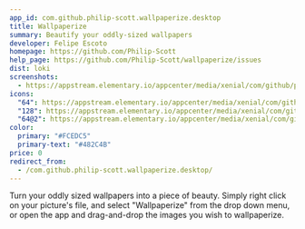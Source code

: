 ```yaml
---
app_id: com.github.philip-scott.wallpaperize.desktop
title: Wallpaperize
summary: Beautify your oddly-sized wallpapers
developer: Felipe Escoto
homepage: https://github.com/Philip-Scott
help_page: https://github.com/Philip-Scott/wallpaperize/issues
dist: loki
screenshots:
  - https://appstream.elementary.io/appcenter/media/xenial/com/github/philip-scott.wallpaperize.desktop/A58975F654B292F0C9992067760ACC1B/screenshots/image-1_orig.png
icons:
  "64": https://appstream.elementary.io/appcenter/media/xenial/com/github/philip-scott.wallpaperize.desktop/A58975F654B292F0C9992067760ACC1B/icons/64x64/com.github.philip-scott.wallpaperize_com.github.philip-scott.wallpaperize.png
  "128": https://appstream.elementary.io/appcenter/media/xenial/com/github/philip-scott.wallpaperize.desktop/A58975F654B292F0C9992067760ACC1B/icons/128x128/com.github.philip-scott.wallpaperize_com.github.philip-scott.wallpaperize.png
  "64@2": https://appstream.elementary.io/appcenter/media/xenial/com/github/philip-scott.wallpaperize.desktop/A58975F654B292F0C9992067760ACC1B/icons/64x64@2/com.github.philip-scott.wallpaperize_com.github.philip-scott.wallpaperize.png
color:
  primary: "#FCEDC5"
  primary-text: "#482C4B"
price: 0
redirect_from:
  - /com.github.philip-scott.wallpaperize.desktop/
---
```


<p>Turn your oddly sized wallpapers into a piece of beauty. Simply right click on your picture&apos;s file, and select &quot;Wallpaperize&quot; from the drop down menu, or open the app and drag-and-drop the images you wish to wallpaperize.</p>